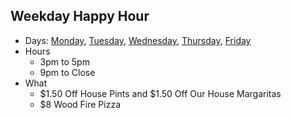## Weekday Happy Hour
- Days: [Monday](Monday.md), [Tuesday](Tuesday.md), [Wednesday](Wednesday.md), [Thursday](Thursday.md), [Friday](Friday.md)
- Hours
	- 3pm to 5pm
	- 9pm to Close
- What
	- $1.50 Off House Pints and $1.50 Off Our House Margaritas
	- $8 Wood Fire Pizza

